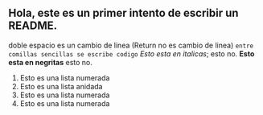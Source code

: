 ## Hola, este es un primer intento de escribir un README.
doble espacio es un cambio de  linea (Return no es cambio de linea)
`entre comillas sencillas se escribe codigo`
*Esto esta en italicas*; esto no.
**Esto esta en negritas** esto no.
1. Esto es una lista numerada
  1. Esto es una lista anidada
2. Esto es una lista numerada
2. Esto es una lista numerada

